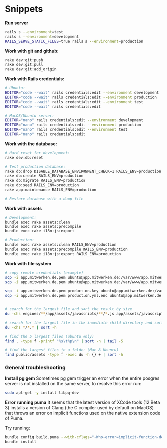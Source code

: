 # Snippets



__Run server__

```bash
rails s --environment=test
rails s --environment=development
RAILS_SERVE_STATIC_FILES=true rails s --environment=production 
```



__Work with git and github:__ 

```bash
rake dev:git:push
rake dev:git:pull
rake dev:git:add_origin
```




__Work with Rails credentials:__

```bash
# Ubuntu:
EDITOR="code --wait" rails credentials:edit --environment development
EDITOR="code --wait" rails credentials:edit --environment production
EDITOR="code --wait" rails credentials:edit --environment test
EDITOR="code --wait" rails credentials:edit

# MacOS/Ubuntu server:
EDITOR="nano" rails credentials:edit --environment development
EDITOR="nano" rails credentials:edit --environment production
EDITOR="nano" rails credentials:edit --environment test
EDITOR="nano" rails credentials:edit
````



__Work with the database:__

```bash
# Hard reset for development:
rake dev:db:reset 

# Test production database:
rake db:drop DISABLE_DATABASE_ENVIRONMENT_CHECK=1 RAILS_ENV=production
rake db:create RAILS_ENV=production
rake db:migrate RAILS_ENV=production
rake db:seed RAILS_ENV=production 
rake app:maintenance RAILS_ENV=production

# Restore database with a dump file
```



__Work with assets__

```bash
# Development:
bundle exec rake assets:clean 
bundle exec rake assets:precompile 
bundle exec rake i18n:js:export 

# Production:
bundle exec rake assets:clean RAILS_ENV=production
bundle exec rake assets:precompile RAILS_ENV=production
bundle exec rake i18n:js:export RAILS_ENV=production
```


__Work with file system__

```bash
# copy remote credentials (example)
scp -i app.mitwerken.de.pem ubuntu@app.mitwerken.de:/var/www/app.mitwerken.de/config/credentials/production.key production.key
scp -i app.mitwerken.de.pem ubuntu@app.mitwerken.de:/var/www/app.mitwerken.de/config/credentials/production.yml.enc production.yml.enc

scp -i app.mitwerken.de.pem production.key ubuntu@app.mitwerken.de:/var/www/app.mitwerken.de/config/credentials/production.key
scp -i app.mitwerken.de.pem production.yml.enc ubuntu@app.mitwerken.de:/var/www/app.mitwerken.de/config/credentials/production.yml.enc


# search for the largest file and sort the result by size
du -chs engines/**/app/assets/javascripts/**/*.js app/assets/javascripts/**/*.js | sort -h

# search for the largest file in the inmediate child directory and sort the result by size
du -chs */*.* | sort -h

# find the 5 largest files (ubuntu only)
find . -type f -printf "%s\t%p\n" | sort -n | tail -5

# find the largest files in a folder (Mac & Ubuntu)
find public/assets -type f -exec du -h {} + | sort -h
```




### General troubleshooting 


__Install pg gem__
Sometimes pg gem trigger an error when the entire posgres server is not installed on the same server, to resolve this error run:  

```bash
sudo apt-get -y install libpq-dev
```


__Error running puma__
It seems that the latest version of XCode tools (12 Beta 3) installs a version of Clang (the C compiler used by default on MacOS) that throws an error on implicit functions used on the native extension code of Puma.  
  
Try running:  

```bash
bundle config build.puma --with-cflags="-Wno-error=implicit-function-declaration"
bundle install
````


